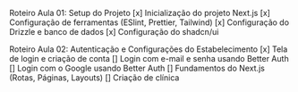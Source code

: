 Roteiro Aula 01: Setup do Projeto
[x] Inicialização do projeto Next.js
[x] Configuração de ferramentas (ESlint, Prettier, Tailwind)
[x] Configuração do Drizzle e banco de dados
[x] Configuração do shadcn/ui

Roteiro Aula 02: Autenticação e Configurações do Estabelecimento
[x] Tela de login e criação de conta
[] Login com e-mail e senha usando Better Auth
[] Login com o Google usando Better Auth
[] Fundamentos do Next.js (Rotas, Páginas, Layouts)
[] Criação de clínica
